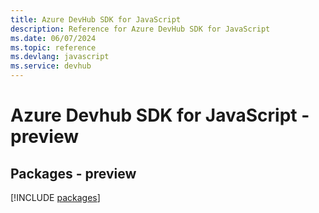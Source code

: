 ```yaml
---
title: Azure DevHub SDK for JavaScript
description: Reference for Azure DevHub SDK for JavaScript
ms.date: 06/07/2024
ms.topic: reference
ms.devlang: javascript
ms.service: devhub
---
```

# Azure Devhub SDK for JavaScript - preview
## Packages - preview
[!INCLUDE [packages](devhub-index.md)]